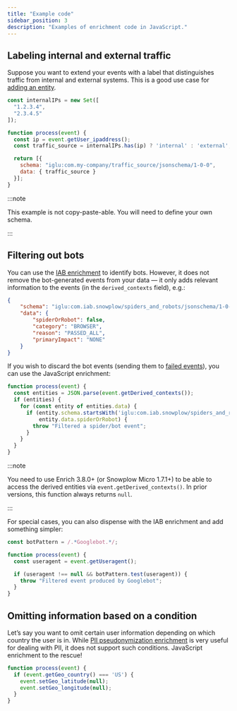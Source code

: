 ```yaml
---
title: "Example code"
sidebar_position: 3
description: "Examples of enrichment code in JavaScript."
---
```


## Labeling internal and external traffic

Suppose you want to extend your events with a label that distinguishes traffic from internal and external systems. This is a good use case for [adding an entity](/docs/enriching-your-data/available-enrichments/custom-javascript-enrichment/writing/index.md#adding-extra-entities-to-the-event).

```js
const internalIPs = new Set([
  "1.2.3.4",
  "2.3.4.5"
]);

function process(event) {
  const ip = event.getUser_ipaddress();
  const traffic_source = internalIPs.has(ip) ? 'internal' : 'external';

  return [{
    schema: "iglu:com.my-company/traffic_source/jsonschema/1-0-0",
    data: { traffic_source }
  }];
}
```

:::note

This example is not copy-paste-able. You will need to define your own schema.

:::

## Filtering out bots

You can use the [IAB enrichment](/docs/enriching-your-data/available-enrichments/iab-enrichment/index.md) to identify bots. However, it does not remove the bot-generated events from your data — it only adds relevant information to the events (in the `derived_contexts` field), e.g.:

```json
{
    "schema": "iglu:com.iab.snowplow/spiders_and_robots/jsonschema/1-0-0",
    "data": {
        "spiderOrRobot": false,
        "category": "BROWSER",
        "reason": "PASSED_ALL",
        "primaryImpact": "NONE"
    }
}
```

If you wish to discard the bot events (sending them to [failed events](/docs/managing-data-quality/failed-events/understanding-failed-events/index.md)), you can use the JavaScript enrichment:

```js
function process(event) {
  const entities = JSON.parse(event.getDerived_contexts());
  if (entities) {
    for (const entity of entities.data) {
      if (entity.schema.startsWith('iglu:com.iab.snowplow/spiders_and_robots/jsonschema/1') &&
          entity.data.spiderOrRobot) {
        throw "Filtered a spider/bot event";
      }
    }
  }
}
```

:::note

You need to use Enrich 3.8.0+ (or Snowplow Micro 1.7.1+) to be able to access the derived entities via `event.getDerived_contexts()`. In prior versions, this function always returns `null`.

:::

For special cases, you can also dispense with the IAB enrichment and add something simpler:

```js
const botPattern = /.*Googlebot.*/;

function process(event) {
  const useragent = event.getUseragent();

  if (useragent !== null && botPattern.test(useragent)) {
    throw "Filtered event produced by Googlebot";
  }
}
```

## Omitting information based on a condition

Let’s say you want to omit certain user information depending on which country the user is in. While [PII pseudonymization enrichment](/docs/enriching-your-data/available-enrichments/pii-pseudonymization-enrichment/index.md) is very useful for dealing with PII, it does not support such conditions. JavaScript enrichment to the rescue!

```js
function process(event) {
  if (event.getGeo_country() === 'US') {
    event.setGeo_latitude(null);
    event.setGeo_longitude(null);
  }
}
```
